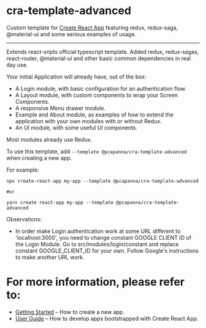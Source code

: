 cra-template-advanced
======

Custom template for [Create React App](https://github.com/facebook/create-react-app) featuring redux, redux-saga, @material-ui and some serious examples of usage.

-----------------------------------------------------------------------------

Extends react-sripts official typescript template. Added redux, redux-sagas, react-router, @material-ui and other basic common dependencies in real day use.

Your initial Application will already have, out of the box:
 - A Login module, with basic configuration for an authentication flow.
 - A Layout module, with custom components to wrap your Screen Components.
 - A responsive Menu drawer module.
 - Example and About module, as examples of how to extend the application with your own modules with or without Redux.
 - An UI module, with some useful UI components.  
 
Most modules already use Redux.

To use this template, add `--template @pcapanna/cra-template-advanced` when creating a new app.

For example:

```shell
npx create-react-app my-app --template @pcapanna/cra-template-advanced

#or

yarn create react-app my-app --template @pcapanna/cra-template-advanced
```

Observations:
- In order make Login authentication work at some URL different to 'localhost:3000', you need to change constant GOOGLE CLIENT ID of the Login Module.
Go to src/modules/login/constant and replace constant GOOGLE_CLIENT_ID for your own. Follow Google's instructions to make another URL work.

# For more information, please refer to:

- [Getting Started](https://create-react-app.dev/docs/getting-started) – How to create a new app.
- [User Guide](https://create-react-app.dev) – How to develop apps bootstrapped with Create React App.
